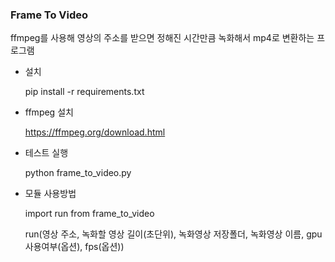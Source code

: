 ### Frame To Video

ffmpeg를 사용해 영상의 주소를 받으면 정해진 시간만큼 녹화해서 mp4로 변환하는 프로그램

-   설치

    pip install -r requirements.txt

-   ffmpeg 설치

    https://ffmpeg.org/download.html

-   테스트 실행

    python frame_to_video.py

-   모듈 사용방법

    import run from frame_to_video

    run(영상 주소, 녹화할 영상 길이(초단위), 녹화영상 저장폴더, 녹화영상 이름, gpu 사용여부(옵션), fps(옵션))
